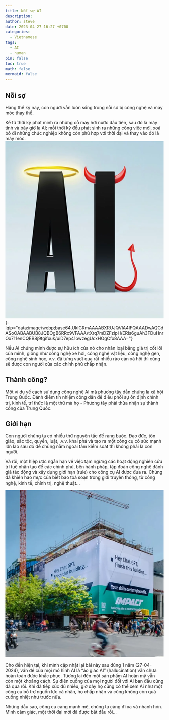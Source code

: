 ```yaml
---
title: Nỗi sợ AI
description: 
author: steve
date: 2023-04-27 16:27 +0700
categories:
  - Vietnamese
tags:
  - AI
  - human
pin: false
toc: true
math: false
mermaid: false
---
```

## Nỗi sợ
Hàng thế kỷ nay, con người vẫn luôn sống trong nỗi sợ bị công nghệ và máy móc thay thế.

Kể từ thời kỳ phát minh ra những cỗ máy hơi nước đầu tiên, sau đó là máy tính và bây giờ là AI; mỗi thời kỳ đều phát sinh ra những công việc mới, xoá bỏ đi những chức nghiệp không còn phù hợp với thời đại và thay vào đó là máy móc.
![Nỗi sợ AI](/assets/img/post/ai.webp "Nỗi sợ AI của con người"){: lqip="data:image/webp;base64,UklGRmAAAABXRUJQVlA4IFQAAADwAQCdASoOABAABUB8JQBOgB6RRx9VFAAA/tXrq7mDZFzlpH/ERls6guAh3FDuHnrOx711enCQEB8j9tgifxuk/uiD7ep41owzegUcxHOgCfx8AAA="}

Nếu AI chứng minh được sự hữu ích của nó cho nhân loại bằng giá trị cốt lõi của mình, giống như công nghệ xe hơi, công nghệ vật liệu, công nghệ gen, công nghệ sinh học, v.v. đã từng vượt qua rất nhiều rào cản xã hội thì cũng sẽ được con người của các chính phủ chấp nhận.

## Thành công?
Một ví dụ về cách sử dụng công nghệ AI mà phương tây dẫn chứng là xã hội Trung Quốc. Đánh điểm tín nhiệm công dân để điều phối sự ổn định chính trị, kinh tế, trí thức là một thứ mà họ - Phương tây phải thừa nhận sự thành công của Trung Quốc.

## Giới hạn
Con người chúng ta có nhiều thứ nguyên tắc để ràng buộc. Đạo đức, tôn giáo, sắc tộc, quyền, luật, .v.v. khai phá và tạo ra một công cụ có sức mạnh lớn lao sau đó để chúng nằm ngoài tầm kiểm soát thì không phải là con người.

Và rồi, một hiệp ước ngắn hạn về việc tạm ngừng các hoạt động nghiên cứu trí tuệ nhân tạo để các chính phủ, bên hành pháp, tập đoàn công nghệ đánh giá tác động và xây dựng giới hạn (rule) cho công cụ AI được đưa ra. Chúng đã khiến hao mực của biết bao toà soạn trong giới truyền thông, từ công nghệ, kinh tế, chính trị, nghệ thuật…

![Impact banner](/assets/img/post/impact-banner.webp "truth your self")

Cho đến hiện tại, khi mình cập nhật lại bài này sau đúng 1 năm (27-04-2024), vấn đề của mọi mô hình AI là “ảo giác AI” (hallucination) vẫn chưa hoàn toàn được khắc phục. Tương lai đến một sản phẩm AI hoàn mỹ vẫn còn một khoảng cách.
Sự điên cuồng của mọi người đối với AI ban đầu cũng đã qua rồi. Khi đã tiếp xúc đủ nhiều, giờ đây họ cũng có thể xem Ai như một công cụ bổ trợ nguồn lực cá nhân, họ chấp nhận và cũng không còn quá cuồng nhiệt như trước nữa.

Nhưng dẫu sao, công cụ càng mạnh mẽ, chúng ta càng đi xa và nhanh hơn.
Mình cảm giác, một thời đại mới đã được bắt đầu rồi…